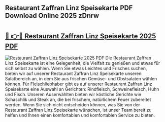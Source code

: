 ## Restaurant Zaffran Linz Speisekarte PDF Download Online 2025 zDnrw

# <h2><a href="http://gcbvtc.nevu.top/?p=Restaurant+Zaffran+Linz+Speisekarte">🔗 👉🔴 Restaurant Zaffran Linz Speisekarte 2025 PDF</a></h2>

[![Restaurant Zaffran Linz Speisekarte 2025 PDF](https://i.imgur.com/dBaPXMq.png)](http://gcbvtc.nevu.top/?p=Restaurant+Zaffran+Linz+Speisekarte)
Die Restaurant Zaffran Linz Speisekarte ist eine Gelegenheit, die Vielfalt zu genießen und etwas für sich selbst zu wählen. Wenn Sie etwas Leichtes und Frisches suchen, bieten wir auf unserer Restaurant Zaffran Linz Speisekarte unseren Salatbereich an, in dem Sie aus frischen Gemüse- und Obstsalaten wählen können. Für Fleischliebhaber gibt es auf unserer Restaurant Zaffran Linz Speisekarte eine Auswahl an Gerichten: Rindfleisch, Schweinefleisch, Huhn und Fisch. Unseren Auserwählten bieten wir köstliche Gerichte wie Schaschlik und Steak an, die bei frischem, natürlichem Feuer zubereitet werden. Wenn Sie sich nicht entscheiden können, was Sie von der Restaurant Zaffran Linz Speisekarte wünschen, ist unser Team bereit zu helfen und Ihnen einen komfortablen und komfortablen Service zu bieten.
